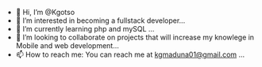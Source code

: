 - 👋 Hi, I’m @Kgotso
- 👀 I’m interested in becoming a fullstack developer...
- 🌱 I’m currently learning php and mySQL ...
- 💞️ I’m looking to collaborate on projects that will increase my knowlege in Mobile and web development...
- 📫 How to reach me: You can reach me at kgmaduna01@gmail.com ...

<!---
KgotsoSD/KgotsoSD is a ✨ special ✨ repository because its `README.md` (this file) appears on your GitHub profile.
You can click the Preview link to take a look at your changes.
--->
